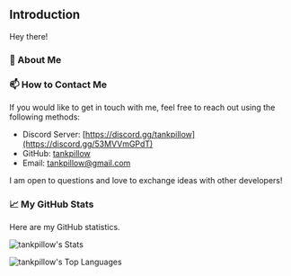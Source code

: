 ## Introduction
Hey there!

### 📑 About Me

### 📫 How to Contact Me
If you would like to get in touch with me, feel free to reach out using the following methods:

* Discord Server: [https://discord.gg/tankpillow](https://discord.gg/53MVVmGPdT)
* GitHub: [tankpillow](https://github.com/tankpillow)
* Email: [tankpillow@gmail.com](mailto:tankpillow@gmail.com)

I am open to questions and love to exchange ideas with other developers!

### 📈 My GitHub Stats
Here are my GitHub statistics.

![tankpillow's Stats](https://github-readme-stats.vercel.app/api?username=tankpillow&theme=dark&show_icons=true&hide_border=false&count_private=true)

![tankpillow's Top Languages](https://github-readme-stats.vercel.app/api/top-langs/?username=tankpillow&theme=dark&show_icons=true&hide_border=false&layout=compact)
